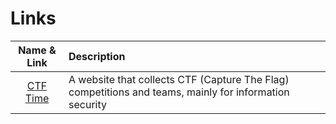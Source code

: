 # Links

| Name & Link | Description |
|:-----------:|:------------|
| [CTF Time](https://ctftime.org/) | A website that collects CTF (Capture The Flag) competitions and teams, mainly for information security |
